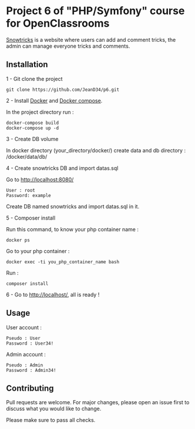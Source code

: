 # Project 6 of "PHP/Symfony" course for OpenClassrooms

[Snowtricks](http://snowtricks.jeandescorps.fr/) is a website where users can add and comment tricks, the admin can manage everyone tricks and comments.

## Installation

1 - Git clone the project

```
git clone https://github.com/JeanD34/p6.git
``` 

2 - Install [Docker](https://docs.docker.com/compose/install/) and [Docker compose](https://docs.docker.com/compose/gettingstarted/).

In the project directory run : 

```
docker-compose build
docker-compose up -d
```

3 - Create DB volume

In docker directory (your_directory/docker/) create data and db directory : /docker/data/db/

4 - Create snowtricks DB and import datas.sql

Go to [http://localhost:8080/](http://localhost:8080/)

```
User : root
Password: example
```

Create DB named snowtricks and import datas.sql in it.

5 - Composer install

Run this command, to know your php container name : 

```
docker ps
```

Go to your php container :

```
docker exec -ti you_php_container_name bash
```

Run : 

```
composer install
```

6 - Go to [http://localhost/](http://localhost/), all is ready !

## Usage

User account :

```
Pseudo : User
Password : User34!
```

Admin account :

```
Pseudo : Admin
Password : Admin34!
```

## Contributing
Pull requests are welcome. For major changes, please open an issue first to discuss what you would like to change.

Please make sure to pass all checks.